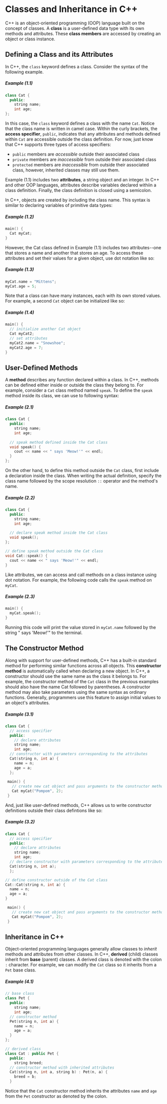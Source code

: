 # Classes and Inheritance in C++
C++ is an object-oriented programming (OOP) language built on the concept of classes. A **class** is a
user-defined data type with its own methods and attributes. These **class members** are accessed by 
creating an object or class instance. 

## Defining a Class and its Attributes

In C++, the ```class``` keyword defines a class. Consider the syntax of the following example.

##### Example (1.1)
```c++
class Cat {
  public:
    string name;
    int age;
};
```
In this case, the ```class``` keyword defines a class with the name ```Cat```. Notice that the class name is
written in camel case. Within the curly brackets, the **access specifier**, ```public```, indicates that any attributes 
and methods defined within ```Cat``` are accessible outside the class definition. For now, just know that C++ supports three types of access specifiers:
* `public`    members are _accessible_ outside their associated class
* `private`   members are _inaccessible_ from outside their associated class
* `protected` members are _inaccessible_ from outside their associated class, however, inherited classes may still use them. 

Example (1.1) includes two **attributes**,
a string object and an integer. In C++ and other OOP languages, attributes describe variables declared withiin a class definition. 
Finally, the class definition is closed using a semicolon.

In C++, objects are created by including the class name. This syntax is similar to declaring variables of primitive data types:
##### Example (1.2)
```c++
main() {
  Cat myCat;
}
```
However, the Cat class defined in Example (1.1) includes two attributes--one that stores a name and another that stores an age.
To access these attributes and set their values for a given object, use dot notation like so:
##### Example (1.3)
```c++
myCat.name = "Mittens";
myCat.age = 5;
```
Note that a class can have many instances, each with its own stored values. For example, a second `Cat` object can be initialized like so:
##### Example (1.4)
```c++
main() {
  // initialize another Cat object
  Cat myCat2;
  // set attributes
  myCat2.name = "Snowshoe";
  myCat2.age = 7;
}
```
## User-Defined Methods 
A **method** describes any function declared within a class. In C++, methods can be defined either inside or outside the 
class they belong to. For example, consider a ```Cat``` class method named ```speak```. To define the ```speak``` method
inside its class, we can use to following syntax:
##### Example (2.1)
```c++
class Cat {
  public:
    string name;
    int age;
  
  // speak method defined inside the Cat class
  void speak() {
    cout << name << " says 'Meow!'" << endl;
  }
};
```
On the other hand, to define this method outside the ```Cat``` class, first include a declaration inside the class. When 
writing the actual definition, specify the class name followed by the scope resolution ```::``` operator and the method's name.
##### Example (2.2)
```c++
class Cat {
  public:
    string name;
    int age;
  
  // declare speak method inside the Cat class
  void speak();
};

// define speak method outside the Cat class
void Cat::speak() {
  cout << name << " says 'Meow!'" << endl;
}
```
Like attributes, we can access and call methods on a class instance using dot notation. For example, the following code calls the 
```speak``` method on ```myCat```.
##### Example (2.3)
```c++
main() {
  myCat.speak();
}
```
Running this code will print the value stored in ```myCat.name``` followed by the string " says 'Meow!'" to the terminal. 

## The Constructor Method
Along with support for user-defined methods, C++ has a built-in standard method for performing similar functions across all objects. This **constructor method** is automatically called when declaring a new object. In C++, a constructor should use the same name as the class it belongs to. For example, the constructor method of the `Cat` class in the previous examples should also have the name Cat followed by parentheses. A constructor method may also take parameters using the same syntax as ordinary functions. Generally, programmers use this feature to assign initial values to an object's attributes.
##### Example (3.1)
```c++
class Cat {
  // access specifier
  public:
    // declare attributes
    string name;
    int age;
  // constructor with parameters corresponding to the attributes
  Cat(string n, int a) {
    name = n;
    age = a;
  };
 
 main() {
   // create new cat object and pass arguments to the constructor method
   Cat myCat("Pompom", 2);
 }
```
And, just like user-defined methods, C++ allows us to write constructor definitions outside their class defintions like so:
##### Example (3.2)
```c++
class Cat {
  // access specifier
  public:
    // declare attributes
    string name;
    int age;
  // declare constructor with parameters corresponding to the attributes
  Cat(string n, int a);
  };

// define constructor outside of the Cat class
Cat::Cat(string n, int a) {
  name = n;
  age = a;
}

 main() {
   // create new cat object and pass arguments to the constructor method
   Cat myCat("Pompom", 2);
 }
```

## Inheritance in C++
Object-oriented programming languages generally allow classes to _inherit_ methods and attributes from other classes. In C++, **derived** (child) classes inherit from **base** (parent) classes. A derived class is denoted with the colon `:` character. For example, we can modify the `Cat` class so it inherits from a `Pet` base class.
##### Example (4.1)
```c++
// base class
class Pet {
  public:
    string name;
    int age;
  // constructor method
  Pet(string n, int a) {
    name = n;
    age = a;
  }
};

// derived class
class Cat : public Pet {
  public:
    string breed;
  // constructor method with inherited attributes
  Cat(string n, int a, string b) : Pet(n, a) {
    breed = b;
  } 
```
Notice that the `Cat` constructor method inherits the attributes `name` and `age` from the `Pet` constructor as denoted by the colon. 




